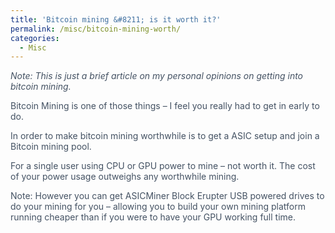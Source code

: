 ```yaml
---
title: 'Bitcoin mining &#8211; is it worth it?'
permalink: /misc/bitcoin-mining-worth/
categories:
  - Misc
---
```

<p style="color: #445263">
  <em>Note: This is just a brief article on my personal opinions on getting into bitcoin mining.</em>
</p>

<p style="color: #445263">
  <p style="color: #445263">
    Bitcoin Mining is one of those things – I feel you really had to get in early to do.
  </p>
  
  <p style="color: #445263">
    In order to make bitcoin mining worthwhile is to get a ASIC setup and join a Bitcoin mining pool.
  </p>
  
  <p style="color: #445263">
    For a single user using CPU or GPU power to mine – not worth it. The cost of your power usage outweighs any worthwhile mining.
  </p>
  
  <p style="color: #445263">
    Note: However you can get ASICMiner Block Erupter USB powered drives to do your mining for you – allowing you to build your own mining platform running cheaper than if you were to have your GPU working full time.
  </p>
